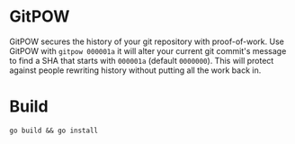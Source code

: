 # GitPOW

GitPOW secures the history of your git repository with proof-of-work. Use GitPOW with `gitpow 000001a` it will alter your current git commit's message to find a SHA that starts with `000001a` (default `0000000`). This will protect against people rewriting history without putting all the work back in.

# Build

`go build && go install`
